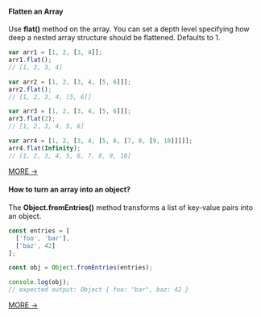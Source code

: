 #### Flatten an Array
Use **flat()** method on the array. You can set a depth level specifying how 
deep a nested array structure should be flattened. Defaults to 1.
```js
var arr1 = [1, 2, [3, 4]];
arr1.flat(); 
// [1, 2, 3, 4]

var arr2 = [1, 2, [3, 4, [5, 6]]];
arr2.flat();
// [1, 2, 3, 4, [5, 6]]

var arr3 = [1, 2, [3, 4, [5, 6]]];
arr3.flat(2);
// [1, 2, 3, 4, 5, 6]

var arr4 = [1, 2, [3, 4, [5, 6, [7, 8, [9, 10]]]]];
arr4.flat(Infinity);
// [1, 2, 3, 4, 5, 6, 7, 8, 9, 10]
```
[MORE &rarr;](https://developer.mozilla.org/en-US/docs/Web/JavaScript/Reference/Global_Objects/Array/flat)

#### How to turn an array into an object?
The **Object.fromEntries()** method transforms a list of key-value pairs into an object.
```js
const entries = [
  ['foo', 'bar'],
  ['baz', 42]
];

const obj = Object.fromEntries(entries);

console.log(obj);
// expected output: Object { foo: "bar", baz: 42 }
```
[MORE &rarr;](https://developer.mozilla.org/en-US/docs/Web/JavaScript/Reference/Global_Objects/Object/fromEntries)
